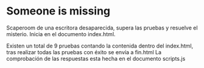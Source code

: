 # Someone is missing
Scaperoom de una escritora desaparecida, supera las pruebas y resuelve el misterio.
Inicia en el documento index.html.

Existen un total de 9 pruebas contando la contenida dentro del index.html, tras realizar todas las pruebas con éxito se envía a fin.html
La comprobación de las respuestas esta hecha en el documento scripts.js
